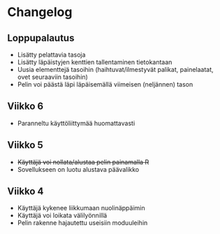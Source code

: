 # Changelog

## Loppupalautus

- Lisätty pelattavia tasoja
- Lisätty läpäistyjen kenttien tallentaminen tietokantaan
- Uusia elementtejä tasoihin (haihtuvat/ilmestyvät palikat, painelaatat, ovet seuraaviin tasoihin)
- Pelin voi päästä läpi läpäisemällä viimeisen (neljännen) tason

## Viikko 6

- Paranneltu käyttöliittymää huomattavasti

## Viikko 5

- ~~Käyttäjä voi nollata/alustaa pelin painamalla R~~
- Sovellukseen on luotu alustava päävalikko

## Viikko 4

- Käyttäjä kykenee liikkumaan nuolinäppäimin
- Käyttäjä voi loikata välilyönnillä
- Pelin rakenne hajautettu useisiin moduuleihin
